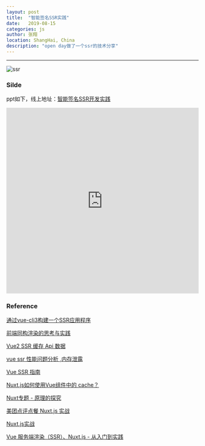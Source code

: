 ```yaml
---
layout: post
title:  "智能签名SSR实践"
date:   2019-08-15
categories: js
author: 张翔
location: ShangHai, China
description: "open day做了一个ssr的技术分享"
---
```

---

![ssr](http://myblog-images1.oss-cn-beijing.aliyuncs.com/ssr/1.jpg)

### Silde

ppt如下，线上地址：[智能签名SSR开发实践](https://docs.google.com/presentation/d/138R17qYCzrli2c7Y6gTIYOtzxHnJZOzg71hQWd-DvUs/edit?usp=sharing)

<iframe src="https://show.zohopublic.com/publish/g067t4b34b18bc3744830899f33b455e9cbb3?viewtype=1" height="487" width="100%" name="智能签名SSR开发实践" scrolling="no" border="0" frameborder="no" framespacing="0" allowfullscreen="true"> </iframe>


### Reference

[通过vue-cli3构建一个SSR应用程序](https://juejin.im/post/5b98e5875188255c8320f88a#heading-19)

[前端同构渲染的思考与实践](https://juejin.im/post/5c821dc45188257e1f2915b1)

[Vue2 SSR 缓存 Api 数据](https://www.mmxiaowu.com/article/58666e94b31b4b0734dd01be)

[vue ssr 性能问题分析 ,内存泄露](https://cnodejs.org/topic/59868b990f9d52591a887840)

[Vue SSR 指南](https://ssr.vuejs.org/zh/guide)

[Nuxt.js如何使用Vue组件中的 cache？](https://zh.nuxtjs.org/faq/cached-components/)

[Nuxt专题 - 原理的探究](https://github.com/kangschampagne/blog/issues/32)

[美团点评点餐 Nuxt.js 实战](https://juejin.im/post/598aabe96fb9a03c335a8dde)

[Nuxt.js实战](https://segmentfault.com/a/1190000012802572)

[Vue 服务端渲染（SSR）、Nuxt.js - 从入门到实践](https://juejin.im/post/5bd3fba951882526f11d5575#heading-14)